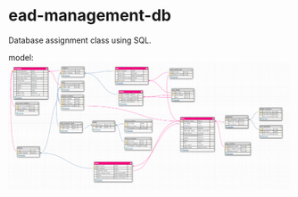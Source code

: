 # ead-management-db
Database assignment class using SQL. 

model:
![alt text](modelo_relacional.png)
